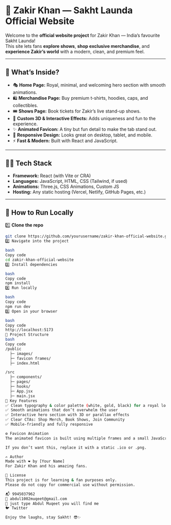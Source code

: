 # 🎤 Zakir Khan — Sakht Launda Official Website

Welcome to the **official website project** for Zakir Khan — India’s favourite Sakht Launda!  
This site lets fans **explore shows**, **shop exclusive merchandise**, and **experience Zakir’s world** with a modern, clean, and premium feel.

---

## 🚩 What’s Inside?

- 🎭 **Home Page:** Royal, minimal, and welcoming hero section with smooth animations.
- 🛍️ **Merchandise Page:** Buy premium t-shirts, hoodies, caps, and collectibles.
- 🎟️ **Shows Page:** Book tickets for Zakir’s live stand-up shows.
- 🧩 **Custom 3D & Interactive Effects:** Adds uniqueness and fun to the experience.
- ✨ **Animated Favicon:** A tiny but fun detail to make the tab stand out.
- 📱 **Responsive Design:** Looks great on desktop, tablet, and mobile.
- ⚡ **Fast & Modern:** Built with React and JavaScript.

---

## 🧑‍💻 Tech Stack

- **Framework:** React (with Vite or CRA)
- **Languages:** JavaScript, HTML, CSS (Tailwind, if used)
- **Animations:** Three.js, CSS Animations, Custom JS
- **Hosting:** Any static hosting (Vercel, Netlify, GitHub Pages, etc.)

---

## 🚀 How to Run Locally

1️⃣ **Clone the repo**
```bash
git clone https://github.com/yourusername/zakir-khan-official-website.git
2️⃣ Navigate into the project

bash
Copy code
cd zakir-khan-official-website
3️⃣ Install dependencies

bash
Copy code
npm install
4️⃣ Run locally

bash
Copy code
npm run dev
5️⃣ Open in your browser

bash
Copy code
http://localhost:5173
📁 Project Structure
bash
Copy code
/public
  ├─ images/
  ├─ favicon frames/
  ├─ index.html

/src
  ├─ components/
  ├─ pages/
  ├─ hooks/
  ├─ App.jsx
  ├─ main.jsx
📌 Key Features
✅ Clean typography & color palette (white, gold, black) for a royal look
✅ Smooth animations that don’t overwhelm the user
✅ Interactive hero section with 3D or parallax effects
✅ Clear CTAs: Shop Merch, Book Shows, Join Community
✅ Mobile-friendly and fully responsive

⚙️ Favicon Animation
The animated favicon is built using multiple frames and a small JavaScript snippet that loops through them.

If you don’t want this, replace it with a static .ico or .png.

✍️ Author
Made with ❤️ by [Your Name]
For Zakir Khan and his amazing fans.

📃 License
This project is for learning & fan purposes only.
Please do not copy for commercial use without permission.

📬 9945037962
📧 abdul1002muqeet@gmail.com
🔗 just type Abdul Muqeet you will find me
🐦 Twitter

Enjoy the laughs, stay Sakht! 😎✨

